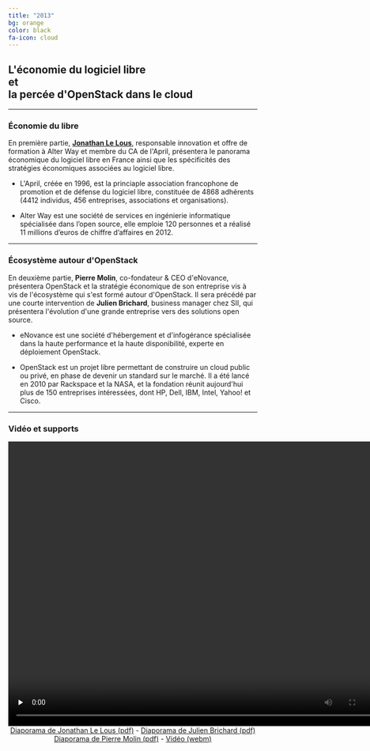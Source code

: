 ```yaml
---
title: "2013"
bg: orange
color: black
fa-icon: cloud
---
```


## L'économie du logiciel libre<br>et<br>la percée d'OpenStack dans le cloud

-------------------------

### Économie du libre

En première partie, **[Jonathan Le Lous](http://blog.itnservice.net/)**, responsable innovation et offre de formation à Alter Way et membre du CA de l'April, présentera le panorama économique du logiciel libre en France ainsi que les spécificités des stratégies économiques associées au logiciel libre.

- L'April, créée en 1996, est la princiaple association francophone de promotion et de défense du logiciel libre, constituée de 4868 adhérents (4412 individus, 456 entreprises, associations et organisations).

- Alter Way est une société de services en ingénierie informatique spécialisée dans l’open source, elle emploie 120 personnes et a réalisé 11 millions d’euros de chiffre d’affaires en 2012.

-------------------------

### Écosystème autour d'OpenStack

En deuxième partie, **Pierre Molin**, co-fondateur & CEO d'eNovance, présentera OpenStack et la stratégie économique de son entreprise vis à vis de l'écosystème qui s'est formé autour d'OpenStack. Il sera précédé par une courte intervention de **Julien Brichard**, business manager chez SII, qui présentera l'évolution d'une grande entreprise vers des solutions open source.

- eNovance est une société d'hébergement et d'infogérance spécialisée dans la haute performance et la haute disponibilité, experte en déploiement OpenStack.

- OpenStack est un projet libre permettant de construire un cloud public ou privé, en phase de devenir un standard sur le marché. Il a été lancé en 2010 par Rackspace et la NASA, et la fondation réunit aujourd'hui plus de 150 entreprises intéressées, dont HP, Dell, IBM, Intel, Yahoo! et Cisco.

-------------------------

### Vidéo et supports

<center>
<video width="768" height="576" controls="controls" preload="none">
<source src="https://conference.minet.net/resources/2013/videos/conf-2013-slides.mp4" type="video/mp4" />
<source src="https://conference.minet.net/resources/2013/videos/conf-2013-slides.webm" type="video/webm" />Un lien de téléchargement est disponible ci-dessous.
</video>
<br>
<a href="https://conference.minet.net/resources/2013/april-alterway-minet-2013.pdf">Diaporama de Jonathan Le Lous (pdf)</a>
- <a href="https://conference.minet.net/resources/2013/sii-minet-2013.pdf">Diaporama de Julien Brichard (pdf)</a>
<br><a href="https://conference.minet.net/resources/2013/enovance-minet-2013.pdf">Diaporama de Pierre Molin (pdf)</a>
- <a href="https://conference.minet.net/resources/2011/zacchiroli-minet-2011.webm">Vidéo (webm)</a>

</center>
